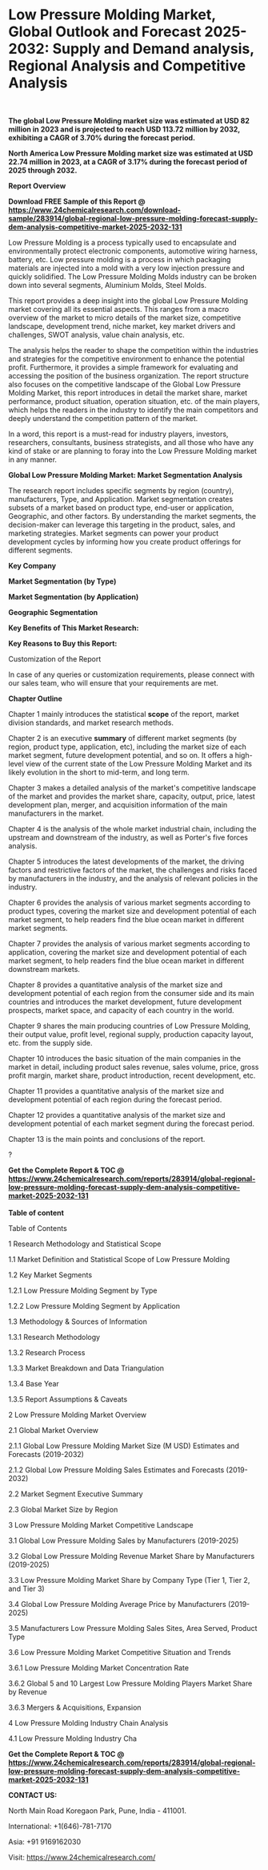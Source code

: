 <h1>Low Pressure Molding Market, Global Outlook and Forecast 2025-2032: Supply and Demand analysis, Regional Analysis and Competitive Analysis</h1><br/><p><strong>The global Low Pressure Molding market size was estimated at USD 82 million in 2023 and is projected to reach USD 113.72 million by 2032, exhibiting a <strong>CAGR</strong> of 3.70% during the forecast period.</strong></p><p><strong>North America Low Pressure Molding market size was estimated at USD 22.74 million in 2023, at a <strong>CAGR</strong> of 3.17% during the forecast period of 2025 through 2032.</strong></p><p><strong>Report Overview</strong></p><div><b>Download FREE Sample of this Report @ <a href="https://www.24chemicalresearch.com/download-sample/283914/global-regional-low-pressure-molding-forecast-supply-dem-analysis-competitive-market-2025-2032-131">https://www.24chemicalresearch.com/download-sample/283914/global-regional-low-pressure-molding-forecast-supply-dem-analysis-competitive-market-2025-2032-131</a></b></div><p>Low Pressure Molding is a process typically used to encapsulate and environmentally protect electronic components, automotive wiring harness, battery, etc. Low pressure molding is a process in which packaging materials are injected into a mold with a very low injection pressure and quickly solidified. The Low Pressure Molding Molds industry can be broken down into several segments, Aluminium Molds, Steel Molds.</p><p>This report provides a deep insight into the global Low Pressure Molding market covering all its essential aspects. This ranges from a macro overview of the market to micro details of the market size, competitive landscape, development trend, niche market, key market drivers and challenges, SWOT analysis, value chain analysis, etc.</p><p>The analysis helps the reader to shape the competition within the industries and strategies for the competitive environment to enhance the potential profit. Furthermore, it provides a simple framework for evaluating and accessing the position of the business organization. The report structure also focuses on the competitive landscape of the Global Low Pressure Molding Market, this report introduces in detail the market share, market performance, product situation, operation situation, etc. of the main players, which helps the readers in the industry to identify the main competitors and deeply understand the competition pattern of the market.</p><p>In a word, this report is a must-read for industry players, investors, researchers, consultants, business strategists, and all those who have any kind of stake or are planning to foray into the Low Pressure Molding market in any manner.</p><p><strong>Global Low Pressure Molding Market: Market Segmentation Analysis</strong></p><p>The research report includes specific segments by region (country), manufacturers, Type, and Application. Market segmentation creates subsets of a market based on product type, end-user or application, Geographic, and other factors. By understanding the market segments, the decision-maker can leverage this targeting in the product, sales, and marketing strategies. Market segments can power your product development cycles by informing how you create product offerings for different segments.</p><p><strong>Key Company</strong></p><p><strong>Market Segmentation (by Type)</strong></p><p><strong>Market Segmentation (<strong>by Application</strong>)</strong></p><p><strong>Geographic Segmentation</strong></p><p><strong>Key Benefits of This Market Research:</strong></p><p><strong>Key <strong>Reasons to Buy</strong> this Report:</strong></p><p>Customization of the Report</p><p>In case of any queries or customization requirements, please connect with our sales team, who will ensure that your requirements are met.</p><p><strong>Chapter Outline</strong></p><p>Chapter 1 mainly introduces the statistical <strong>scope</strong> of the report, market division standards, and market research methods.</p><p>Chapter 2 is an executive <strong>summary</strong> of different market segments (by region, product type, application, etc), including the market size of each market segment, future development potential, and so on. It offers a high-level view of the current state of the Low Pressure Molding Market and its likely evolution in the short to mid-term, and long term.</p><p>Chapter 3 makes a detailed analysis of the market's competitive landscape of the market and provides the market share, capacity, output, price, latest development plan, merger, and acquisition information of the main manufacturers in the market.</p><p>Chapter 4 is the analysis of the whole market industrial chain, including the upstream and downstream of the industry, as well as Porter's five forces analysis.</p><p>Chapter 5 introduces the latest developments of the market, the driving factors and restrictive factors of the market, the challenges and risks faced by manufacturers in the industry, and the analysis of relevant policies in the industry.</p><p>Chapter 6 provides the analysis of various market segments according to product types, covering the market size and development potential of each market segment, to help readers find the blue ocean market in different market segments.</p><p>Chapter 7 provides the analysis of various market segments according to application, covering the market size and development potential of each market segment, to help readers find the blue ocean market in different downstream markets.</p><p>Chapter 8 provides a quantitative analysis of the market size and development potential of each region from the consumer side and its main countries and introduces the market development, future development prospects, market space, and capacity of each country in the world.</p><p>Chapter 9 shares the main producing countries of Low Pressure Molding, their output value, profit level, regional supply, production capacity layout, etc. from the supply side.</p><p>Chapter 10 introduces the basic situation of the main companies in the market in detail, including product sales revenue, sales volume, price, gross profit margin, market share, product introduction, recent development, etc.</p><p>Chapter 11 provides a quantitative analysis of the market size and development potential of each region during the forecast period.</p><p>Chapter 12 provides a quantitative analysis of the market size and development potential of each market segment during the forecast period.</p><p>Chapter 13 is the main points and conclusions of the report.</p><p>? </p><div><b>Get the Complete Report & TOC @ <a href="https://www.24chemicalresearch.com/reports/283914/global-regional-low-pressure-molding-forecast-supply-dem-analysis-competitive-market-2025-2032-131">https://www.24chemicalresearch.com/reports/283914/global-regional-low-pressure-molding-forecast-supply-dem-analysis-competitive-market-2025-2032-131</a></b></div><br><b>Table of content</b><p>Table of Contents<br />
 
 1 Research Methodology and Statistical Scope<br />
 
 1.1 Market Definition and Statistical Scope of Low Pressure Molding<br />
 
 1.2 Key Market Segments<br />
 
 1.2.1 Low Pressure Molding Segment by Type<br />
 
 1.2.2 Low Pressure Molding Segment by Application<br />
 
 1.3 Methodology & Sources of Information<br />
 
 1.3.1 Research Methodology<br />
 
 1.3.2 Research Process<br />
 
 1.3.3 Market Breakdown and Data Triangulation<br />
 
 1.3.4 Base Year<br />
 
 1.3.5 Report Assumptions & Caveats<br />
 
 2 Low Pressure Molding Market Overview<br />
 
 2.1 Global Market Overview<br />
 
 2.1.1 Global Low Pressure Molding Market Size (M USD) Estimates and Forecasts (2019-2032)<br />
 
 2.1.2 Global Low Pressure Molding Sales Estimates and Forecasts (2019-2032)<br />
 
 2.2 Market Segment Executive Summary<br />
 
 2.3 Global Market Size by Region<br />
 
 3 Low Pressure Molding Market Competitive Landscape<br />
 
 3.1 Global Low Pressure Molding Sales by Manufacturers (2019-2025)<br />
 
 3.2 Global Low Pressure Molding Revenue Market Share by Manufacturers (2019-2025)<br />
 
 3.3 Low Pressure Molding Market Share by Company Type (Tier 1, Tier 2, and Tier 3)<br />
 
 3.4 Global Low Pressure Molding Average Price by Manufacturers (2019-2025)<br />
 
 3.5 Manufacturers Low Pressure Molding Sales Sites, Area Served, Product Type<br />
 
 3.6 Low Pressure Molding Market Competitive Situation and Trends<br />
 
 3.6.1 Low Pressure Molding Market Concentration Rate<br />
 
 3.6.2 Global 5 and 10 Largest Low Pressure Molding Players Market Share by Revenue<br />
 
 3.6.3 Mergers & Acquisitions, Expansion<br />
 
 4 Low Pressure Molding Industry Chain Analysis<br />
 
 4.1 Low Pressure Molding Industry Cha<br><div><b>Get the Complete Report & TOC @ <a href="https://www.24chemicalresearch.com/reports/283914/global-regional-low-pressure-molding-forecast-supply-dem-analysis-competitive-market-2025-2032-131">https://www.24chemicalresearch.com/reports/283914/global-regional-low-pressure-molding-forecast-supply-dem-analysis-competitive-market-2025-2032-131</a></b></div></p>
 
 <b>CONTACT US:</b><br>
 
 North Main Road Koregaon Park, Pune, India - 411001.<br/>
 
 International: +1(646)-781-7170<br/>
 
 Asia: +91 9169162030<br/>
 
 Visit: <a href="https://www.24chemicalresearch.com/">https://www.24chemicalresearch.com/</a>
 
 <br>
